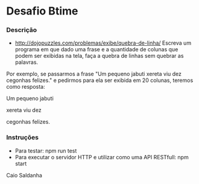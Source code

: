 # Desafio Btime
### Descrição
- http://dojopuzzles.com/problemas/exibe/quebra-de-linha/
Escreva um programa em que dado uma frase e a quantidade de colunas que podem ser exibidas na tela, faça a quebra de linhas sem quebrar as palavras.

Por exemplo, se passarmos a frase "Um pequeno jabuti xereta viu dez cegonhas felizes." e pedirmos para ela ser exibida em 20 colunas, teremos como resposta:

Um pequeno jabuti

xereta viu dez

cegonhas felizes.

### Instruções
- Para testar: npm run test
- Para executar o servidor HTTP e utilizar como uma API RESTfull: npm start

Caio Saldanha